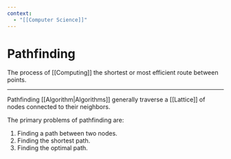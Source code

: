 ```yaml
---
context:
  - "[[Computer Science]]"
---
```


# Pathfinding

The process of [[Computing]] the shortest or most efficient route between points.

---

Pathfinding [[Algorithm|Algorithms]] generally traverse a [[Lattice]] of nodes connected to their neighbors.

The primary problems of pathfinding are:

1. Finding a path between two nodes.
2. Finding the shortest path.
3. Finding the optimal path.
